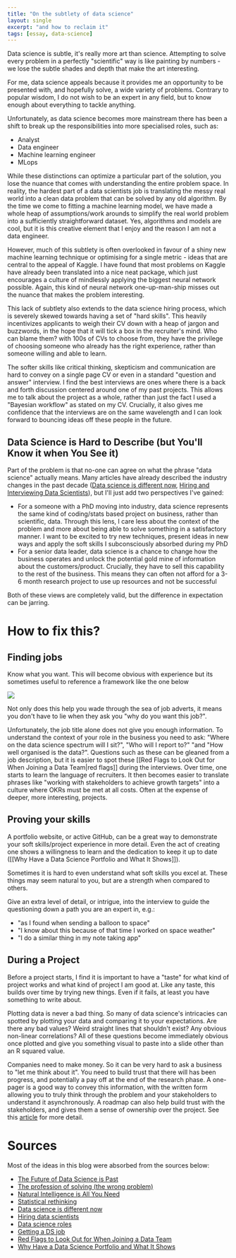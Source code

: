 ```yaml
---
title: "On the subtlety of data science"
layout: single
excerpt: "and how to reclaim it"
tags: [essay, data-science]
---
```


Data science is subtle, it's really more art than science. Attempting to solve every problem in a perfectly "scientific" way is like painting by numbers - we lose the subtle shades and depth that make the art interesting.

For me, data science appeals because it provides me an opportunity to be presented with, and hopefully solve, a wide variety of problems. Contrary to popular wisdom, I do not wish to be an expert in any field, but to know enough about everything to tackle anything. 

Unfortunately, as data science becomes more mainstream there has been a shift to break up the responsibilities into more specialised roles, such as:
- Analyst
- Data engineer
- Machine learning engineer
- MLops

While these distinctions can optimize a particular part of the solution, you lose the nuance that comes with understanding the entire problem space. In reality, the hardest part of a data scientists job is translating the messy real world into a clean data problem that can be solved by any old algorithm. By the time we come to fitting a machine learning model, we have made a whole heap of assumptions/work arounds to simplify the real world problem into a sufficiently straightforward dataset. Yes, algorithms and models are cool, but it is this creative element that I enjoy and the reason I am not a data engineer.

However, much of this subtlety is often overlooked in favour of a shiny new machine learning technique or optimising for a single metric - ideas that are central to the appeal of Kaggle. I have found that most problems on Kaggle have already been translated into a nice neat package, which just encourages a culture of mindlessly applying the biggest neural network possible. Again, this kind of neural network one-up-man-ship misses out the nuance that makes the problem interesting. 

This lack of subtlety also extends to the data science hiring process, which is severely skewed towards having a set of "hard skills". This heavily incentivizes applicants to weigh their CV down with a heap of jargon and buzzwords, in the hope that it will tick a box in the recruiter's mind. Who can blame them? with 100s of CVs to choose from, they have the privilege of choosing someone who already has the right experience, rather than someone willing and able to learn. 

The softer skills like critical thinking, skepticism and communication are hard to convey on a single page CV or even in a standard "question and answer" interview. I find the best interviews are ones where there is a back and forth discussion centered around one of my past projects. This allows me to talk about the project as a whole, rather than just the fact I used a "Bayesian workflow" as stated on my CV. Crucially, it also gives me confidence that the interviews are on the same wavelength and I can look forward to bouncing ideas off these people in the future. 

## Data Science is Hard to Describe (but You'll Know it when You See it)

Part of the problem is that no-one can agree on what the phrase "data science" actually means. Many articles have already described the industry changes in the past decade ([Data science is different now](https://vickiboykis.com/2019/02/13/data-science-is-different-now/), [Hiring and Interviewing Data Scientists](https://ericmjl.github.io/essays-on-data-science/people-skills/hiring/)), but I'll just add two perspectives I've gained:
- For a someone with a PhD moving into industry, data science represents the same kind of coding/stats based project on business, rather than scientific, data. Through this lens, I care less about the context of the problem and more about being able to solve something in a satisfactory manner. I want to be excited to try new techniques, present ideas in new ways and apply the soft skills I subconsciously absorbed during my PhD
- For a senior data leader, data science is a chance to change how the business operates and unlock the potential gold mine of information about the customers/product. Crucially, they have to sell this capability to the rest of the business. This means they can often not afford for a 3-6 month research project to use up resources and not be successful

Both of these views are completely valid, but the difference in expectation can be jarring. 

# How to fix this?

## Finding jobs

Know what you want. This will become obvious with experience but its sometimes useful to reference a framework like the one below 

![](http://georgejmount.com/wp-content/uploads/2016/04/1d115e30-ae3b-42a5-b86f-00b97797b787-original.jpeg)

Not only does this help you wade through the sea of job adverts, it means you don't have to lie when they ask you "why do you want this job?".

Unfortunately, the job title alone does not give you enough information. To understand the context of your role in the business you need to ask: "Where on the data science spectrum will I sit?", "Who will I report to?" "and "How well organised is the data?". Questions such as these can be gleaned from a job description, but it is easier to spot these [[Red Flags to Look Out for When Joining a Data Team|red flags]] during the interviews. Over time, one starts to learn the language of recruiters. It then becomes easier to translate phrases like "working with stakeholders to achieve growth targets" into a culture where OKRs must be met at all costs. Often at the expense of deeper, more interesting, projects.

## Proving your skills

A portfolio website, or active GitHub, can be a great way to demonstrate your soft skills/project experience in more detail. Even the act of creating one shows a willingness to learn and the dedication to keep it up to date ([[Why Have a Data Science Portfolio and What It Shows]]). 

Sometimes it is hard to even understand what soft skills you excel at. These things may seem natural to you, but are a strength when compared to others. 

Give an extra level of detail, or intrigue, into the interview to guide the questioning down a path you are an expert in, e.g.:
- "as I found when sending a balloon to space"
- "I know about this because of that time I worked on space weather"
- "I do a similar thing in my note taking app"

## During a Project

Before a project starts, I find it is important to have a "taste" for what kind of project works and what kind of project I am good at. Like any taste, this builds over time by trying new things. Even if it fails, at least you have something to write about.

Plotting data is never a bad thing. So many of data science's intricacies can spotted by plotting your data and comparing it to your expectations. Are there any bad values? Weird straight lines that shouldn't exist? Any obvious non-linear correlations? All of these questions become immediately obvious once plotted and give you something visual to paste into a slide other than an R squared value. 

Companies need to make money. So it can be very hard to ask a business to "let me think about it". You need to build trust that there will has been progress, and potentially a pay off at the end of the research phase. A one-pager is a good way to convey this information, with the written form allowing you to truly think through the problem and your stakeholders to understand it asynchronously. A roadmap can also help build trust with the stakeholders, and gives them a sense of ownership over the project. See this [article](https://eugeneyan.com/writing/what-i-do-before-a-data-science-project-to-ensure-success/) for more detail.

# Sources

Most of the ideas in this blog were absorbed from the sources below:
- [The Future of Data Science is Past](https://koaning.io/posts/the-future-is-past/)
- [The profession of solving (the wrong problem)](https://www.youtube.com/watch?v=kYMfE9u-lMo)
- [Natural Intelligence is All You Need](https://www.youtube.com/watch?v=C9p7suS-NG)
- [Statistical rethinking](https://youtu.be/FdnMWdICdRs?si=CMqpu_mPa8l7MRmD)
- [Data science is different now](https://vickiboykis.com/2019/02/13/data-science-is-different-now/)
- [Hiring data scientists](https://ericmjl.github.io/essays-on-data-science/people-skills/hiring/)
- [Data science roles](https://eugeneyan.com/writing/data-science-roles/)
- [Getting a DS job](https://ravinkumar.com/GettingADSJob.html)
- [Red Flags to Look Out for When Joining a Data Team](https://eugeneyan.com/writing/red-flags/)
- [Why Have a Data Science Portfolio and What It Shows](https://eugeneyan.com/writing/data-science-portfolio-how-why-what/)

